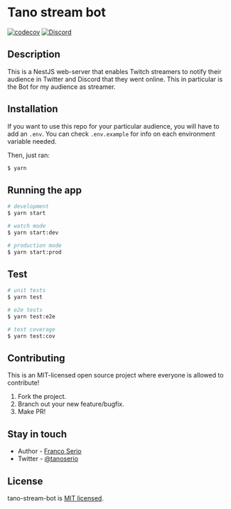 # Tano stream bot

[![codecov](https://codecov.io/gh/francoserio/tano-stream-bot/branch/master/graph/badge.svg?token=REIY2HKE2C)](https://codecov.io/gh/francoserio/tano-stream-bot)
<a href="https://discord.gg/KEVmvXDP" target="_blank"><img src="https://img.shields.io/badge/discord-online-brightgreen.svg" alt="Discord"/></a>

## Description

This is a NestJS web-server that enables Twitch streamers to notify their audience in Twitter and Discord that they went online. This in particular is the Bot for my audience as streamer.

## Installation

If you want to use this repo for your particular audience, you will have to add an `.env`. You can check `.env.example` for info on each environment variable needed.

Then, just ran:

```bash
$ yarn
```

## Running the app

```bash
# development
$ yarn start

# watch mode
$ yarn start:dev

# production mode
$ yarn start:prod
```

## Test

```bash
# unit tests
$ yarn test

# e2e tests
$ yarn test:e2e

# test coverage
$ yarn test:cov
```

## Contributing

This is an MIT-licensed open source project where everyone is allowed to contribute!

1. Fork the project.
2. Branch out your new feature/bugfix.
3. Make PR!

## Stay in touch

- Author - [Franco Serio](https://github.com/francoserio)
- Twitter - [@tanoserio](https://twitter.com/tanoserio)

## License

tano-stream-bot is [MIT licensed](LICENSE).
